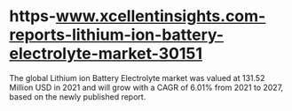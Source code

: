 # https-www.xcellentinsights.com-reports-lithium-ion-battery-electrolyte-market-30151
The global Lithium ion Battery Electrolyte market was valued at 131.52 Million USD in 2021 and will grow with a CAGR of 6.01% from 2021 to 2027, based on the newly published report.
